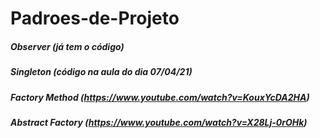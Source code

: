 # Padroes-de-Projeto
##### Observer (já tem o código)
##### Singleton (código na aula do dia 07/04/21)
##### Factory Method (https://www.youtube.com/watch?v=KouxYcDA2HA)
##### Abstract Factory (https://www.youtube.com/watch?v=X28Lj-0rOHk)
